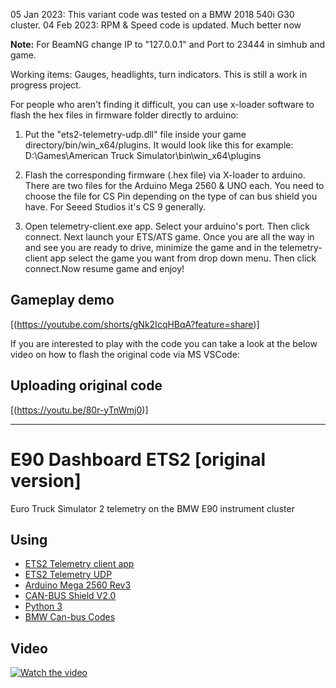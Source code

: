05 Jan 2023: This variant code was tested on a BMW 2018 540i G30 cluster. 
04 Feb 2023: RPM & Speed code is updated. Much better now


**Note:** For BeamNG change IP to "127.0.0.1" and Port to 23444 in simhub and game.

Working items: Gauges, headlights, turn indicators. This is still a work in progress project.

For people who aren't finding it difficult, you can use x-loader software to flash the hex files in firmware folder directly to arduino:

1. Put the "ets2-telemetry-udp.dll" file inside your game directory/bin/win_x64/plugins. 
It would look like this for example: D:\Games\American Truck Simulator\bin\win_x64\plugins

2. Flash the corresponding firmware (.hex file) via X-loader to arduino. There are two files for the Arduino Mega 2560 & UNO each. You need to choose the file for CS Pin depending on the type of can bus shield you have. For Seeed Studios it's CS 9 generally.

3. Open telemetry-client.exe app. Select your arduino's port. Then click connect. Next launch your ETS/ATS game. 
Once you are all the way in and see you are ready to drive, 
minimize the game and in the telemetry-client app select the game you want from drop down menu. Then click connect.Now resume game and enjoy!

## Gameplay demo
[(https://youtube.com/shorts/gNk2IcqHBqA?feature=share)]

If you are interested to play with the code you can take a look at the below video on how to flash the original code via MS VSCode:


## Uploading original code
[(https://youtu.be/80r-yTnWmj0)]

-------------------------------------------------------------------------------------------------------------------------------------------------------------------------
# E90 Dashboard ETS2 [original version]

Euro Truck Simulator 2 telemetry on the BMW E90 instrument cluster

## Using
 - [ETS2 Telemetry client app](https://github.com/Marcin648/e90-dashboard-ets2/releases/download/v0.1.0/telemetry-client.exe)
 - [ETS2 Telemetry UDP](https://github.com/Marcin648/ets2-telemetry-udp)
 - [Arduino Mega 2560 Rev3](https://store.arduino.cc/arduino-mega-2560-rev3)
 - [CAN-BUS Shield V2.0](http://wiki.seeedstudio.com/CAN-BUS_Shield_V2.0/)
 - [Python 3](https://www.python.org/)
 - [BMW Can-bus Codes](http://www.loopybunny.co.uk/CarPC/k_can.html)

## Video
[![Watch the video](https://img.youtube.com/vi/5KFK7mTA3D0/maxresdefault.jpg)](https://youtu.be/5KFK7mTA3D0)
